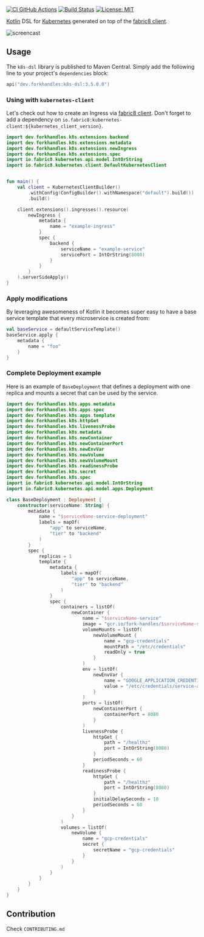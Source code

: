 [![CI GitHub Actions](https://github.com/fork-handles/k8s-dsl/workflows/CI/badge.svg)](https://github.com/fork-handles/k8s-dsl/actions?query=workflow%3A%22CI%22)
[![Build Status](https://api.cirrus-ci.com/github/fork-handles/k8s-dsl.svg)](https://cirrus-ci.com/github/fork-handles/k8s-dsl)
[![License: MIT](https://img.shields.io/badge/License-MIT-blue)](https://github.com/fork-handles/k8s-dsl/blob/trunk/LICENSE)

[Kotlin](https://kotlinlang.org) DSL for [Kubernetes](https://kubernetes.io/) generated on top of
the [fabric8 client](https://github.com/fabric8io/kubernetes-client).

![screencast](demo.gif)

## Usage

The `k8s-dsl` library is published to Maven Central. Simply add the following line to your project's
`dependencies` block:

 ```kotlin
api("dev.forkhandles:k8s-dsl:3.5.0.0")
```

### Using with `kubernetes-client`

Let's check out how to create an Ingress via [fabric8 client](https://github.com/fabric8io/kubernetes-client).
Don't forget to add a dependency on `io.fabric8:kubernetes-client:${kubernetes_client_version}`.

```kotlin
import dev.forkhandles.k8s.extensions.backend
import dev.forkhandles.k8s.extensions.metadata
import dev.forkhandles.k8s.extensions.newIngress
import dev.forkhandles.k8s.extensions.spec
import io.fabric8.kubernetes.api.model.IntOrString
import io.fabric8.kubernetes.client.DefaultKubernetesClient


fun main() {
    val client = KubernetesClientBuilder()
        .withConfig(ConfigBuilder().withNamespace("default").build())
        .build()

    client.extensions().ingresses().resource(
        newIngress {
            metadata {
                name = "example-ingress"
            }
            spec {
                backend {
                    serviceName = "example-service"
                    servicePort = IntOrString(8080)
                }
            }
        }
    ).serverSideApply()
}
```

### Apply modifications

By leveraging awesomeness of Kotlin it becomes super easy to have a base service template that every microservice
is created from:

```kotlin
val baseService = defaultServiceTemplate()
baseService.apply {
    metadata {
        name = "foo"
    }
}
```

### Complete Deployment example

Here is an example of `BaseDeployment` that defines a deployment with one replica and mounts a secret that can be used
by the service.

```kotlin
import dev.forkhandles.k8s.apps.metadata
import dev.forkhandles.k8s.apps.spec
import dev.forkhandles.k8s.apps.template
import dev.forkhandles.k8s.httpGet
import dev.forkhandles.k8s.livenessProbe
import dev.forkhandles.k8s.metadata
import dev.forkhandles.k8s.newContainer
import dev.forkhandles.k8s.newContainerPort
import dev.forkhandles.k8s.newEnvVar
import dev.forkhandles.k8s.newVolume
import dev.forkhandles.k8s.newVolumeMount
import dev.forkhandles.k8s.readinessProbe
import dev.forkhandles.k8s.secret
import dev.forkhandles.k8s.spec
import io.fabric8.kubernetes.api.model.IntOrString
import io.fabric8.kubernetes.api.model.apps.Deployment

class BaseDeployment : Deployment {
    constructor(serviceName: String) {
        metadata {
            name = "$serviceName-service-deployment"
            labels = mapOf(
                "app" to serviceName,
                "tier" to "backend"
            )
        }
        spec {
            replicas = 1
            template {
                metadata {
                    labels = mapOf(
                        "app" to serviceName,
                        "tier" to "backend"
                    )
                }
                spec {
                    containers = listOf(
                        newContainer {
                            name = "$serviceName-service"
                            image = "gcr.io/fork-handles/$serviceName-service:latest"
                            volumeMounts = listOf(
                                newVolumeMount {
                                    name = "gcp-credentials"
                                    mountPath = "/etc/credentials"
                                    readOnly = true
                                }
                            )
                            env = listOf(
                                newEnvVar {
                                    name = "GOOGLE_APPLICATION_CREDENTIALS"
                                    value = "/etc/credentials/service-account-credentials.json"
                                }
                            )
                            ports = listOf(
                                newContainerPort {
                                    containerPort = 8080
                                }
                            )
                            livenessProbe {
                                httpGet {
                                    path = "/healthz"
                                    port = IntOrString(8080)
                                }
                                periodSeconds = 60
                            }
                            readinessProbe {
                                httpGet {
                                    path = "/healthz"
                                    port = IntOrString(8080)
                                }
                                initialDelaySeconds = 10
                                periodSeconds = 60
                            }
                        }
                    )
                    volumes = listOf(
                        newVolume {
                            name = "gcp-credentials"
                            secret {
                                secretName = "gcp-credentials"
                            }
                        }
                    )
                }
            }
        }
    }
}
```

## Contribution

Check `CONTRIBUTING.md`
